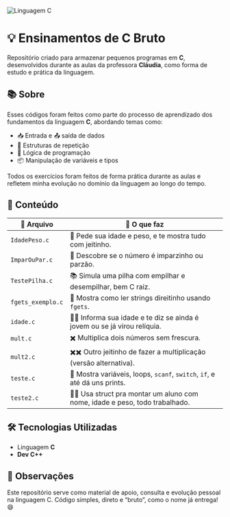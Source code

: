 ![Linguagem C](https://img.shields.io/badge/linguagem-C-blue?style=flat&logo=c)

# 💡 Ensinamentos de C Bruto

Repositório criado para armazenar pequenos programas em **C**, desenvolvidos durante as aulas da professora **Cláudia**, como forma de estudo e prática da linguagem.

## 📚 Sobre

Esses códigos foram feitos como parte do processo de aprendizado dos fundamentos da linguagem **C**, abordando temas como:

- 📥 Entrada e 📤 saída de dados  
- 🔁 Estruturas de repetição  
- 🧠 Lógica de programação  
- 📦 Manipulação de variáveis e tipos  

Todos os exercícios foram feitos de forma prática durante as aulas e refletem minha evolução no domínio da linguagem ao longo do tempo.

## 📂 Conteúdo

| 📄 Arquivo         | 🧠 O que faz                                                                 |
|--------------------|------------------------------------------------------------------------------|
| `IdadePeso.c`      | 👤 Pede sua idade e peso, e te mostra tudo com jeitinho.                     |
| `ImparOuPar.c`     | 🔢 Descobre se o número é imparzinho ou parzão.                              |
| `TestePilha.c`     | 📚 Simula uma pilha com empilhar e desempilhar, bem C raiz.                  |
| `fgets_exemplo.c`  | 🧵 Mostra como ler strings direitinho usando `fgets`.                        |
| `idade.c`          | 👶🧓 Informa sua idade e te diz se ainda é jovem ou se já virou relíquia.    |
| `mult.c`           | ✖️ Multiplica dois números sem frescura.                                     |
| `mult2.c`          | ✖️✖️ Outro jeitinho de fazer a multiplicação (versão alternativa).           |
| `teste.c`          | 🧪 Mostra variáveis, loops, `scanf`, `switch`, `if`, e até dá uns prints.   |
| `teste2.c`         | 🧍‍♀️ Usa struct pra montar um aluno com nome, idade e peso, todo trabalhado.|

## 🛠️ Tecnologias Utilizadas

- Linguagem **C**
- **Dev C++**

## 📝 Observações

Este repositório serve como material de apoio, consulta e evolução pessoal na linguagem C. Código simples, direto e “bruto”, como o nome já entrega! 😄
